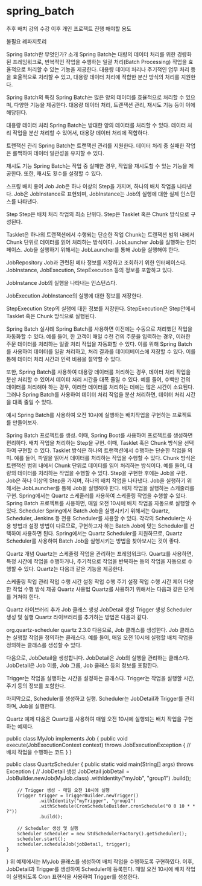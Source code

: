 # spring_batch

추후 배치 강의 수강 이후 개인 프로젝트 진행 해야할 용도

불필요 레파지토리

Spring Batch란 무엇인가?
소개
Spring Batch는 대량의 데이터 처리를 위한 경량화된 프레임워크로, 반복적인 작업을 수행하는 일괄 처리(Batch Processing) 작업을 효율적으로 처리할 수 있는 기능을 제공한다. 대용량 데이터 처리나 주기적인 업무 처리 등을 효율적으로 처리할 수 있고, 대용량 데이터 처리에 적합한 분산 방식의 처리를 지원한다.

Spring Batch의 특징
Spring Batch는 많은 양의 데이터를 효율적으로 처리할 수 있으며, 다양한 기능을 제공한다. 대용량 데이터 처리, 트랜잭션 관리, 재시도 기능 등이 이에 해당된다.

대용량 데이터 처리
Spring Batch는 방대한 양의 데이터를 처리할 수 있다. 데이터 처리 작업을 분산 처리할 수 있어서, 대용량 데이터 처리에 적합하다.

트랜잭션 관리
Spring Batch는 트랜잭션 관리를 지원한다. 데이터 처리 중 실패한 작업은 롤백하여 데이터 일관성을 유지할 수 있다.

재시도 기능
Spring Batch는 작업 중 실패한 경우, 작업을 재시도할 수 있는 기능을 제공한다. 또한, 재시도 횟수를 설정할 수 있다.

스프링 배치 용어
Job
Job은 하나 이상의 Step을 가지며, 하나의 배치 작업을 나타낸다. Job은 JobInstance로 표현되며, JobInstance는 Job의 실행에 대한 실제 인스턴스를 나타낸다.

Step
Step은 배치 처리 작업의 최소 단위다. Step은 Tasklet 혹은 Chunk 방식으로 구성된다.

Tasklet은 하나의 트랜잭션에서 수행되는 단순한 작업
Chunk는 트랜잭션 범위 내에서 Chunk 단위로 데이터를 읽어 처리하는 방식이다.
JobLauncher
Job을 실행하는 인터페이스. Job을 실행하기 위해서는 JobLauncher를 통해 Job을 실행해야 한다.

JobRepository
Job과 관련된 메타 정보를 저장하고 조회하기 위한 인터페이스다. JobInstance, JobExecution, StepExecution 등의 정보를 포함하고 있다.

JobInstance
Job의 실행을 나타내는 인스턴스다.

JobExecution
JobInstance의 실행에 대한 정보를 저장한다.

StepExecution
Step의 실행에 대한 정보를 저장한다. StepExecution은 Step안에서 Tasklet 혹은 Chunk 방식으로 실행된다.

Spring Batch 실사례
Spring Batch를 사용하면 이전에는 수동으로 처리했던 작업을 자동화할 수 있다. 예를 들어, 한 고객이 매일 수천 건의 주문을 입력하는 경우, 이러한 주문 데이터를 처리하는 일괄 처리 작업을 자동화할 수 있다. 이를 위해 Spring Batch를 사용하여 데이터를 일괄 처리하고, 처리 결과를 데이터베이스에 저장할 수 있다. 이를 통해 데이터 처리 시간과 인력 비용을 절약할 수 있다.

또한, Spring Batch를 사용하여 대용량 데이터를 처리하는 경우, 데이터 처리 작업을 분산 처리할 수 있어서 데이터 처리 시간을 대폭 줄일 수 있다. 예를 들어, 수백만 건의 데이터를 처리해야 하는 경우, 이러한 데이터를 처리하는 데에는 많은 시간이 소요된다. 그러나 Spring Batch를 사용하여 데이터 처리 작업을 분산 처리하면, 데이터 처리 시간을 대폭 줄일 수 있다.

예시
Spring Batch를 사용하여 오전 10시에 실행하는 배치작업을 구현하는 프로젝트를 만들어보자.

Spring Batch 프로젝트를 생성. 이때, Spring Boot를 사용하여 프로젝트를 생성하면 편리하다.
배치 작업을 처리하는 Step을 구현. 이때, Tasklet 혹은 Chunk 방식을 선택하여 구현할 수 있다.
Tasklet 방식은 하나의 트랜잭션에서 수행하는 단순한 작업을 의미. 예를 들어, 파일을 읽어서 데이터를 처리하는 작업을 수행할 수 있다.
Chunk 방식은 트랜잭션 범위 내에서 Chunk 단위로 데이터를 읽어 처리하는 방식이다. 예를 들어, 대량의 데이터를 처리하는 작업을 수행할 수 있다.
Step을 구현한 후에는 Job을 구현. Job은 하나 이상의 Step을 가지며, 하나의 배치 작업을 나타낸다. Job을 실행하기 위해서는 JobLauncher를 통해 Job을 실행해야 한다.
배치 작업을 실행하는 스케줄러를 구현. Spring에서는 Quartz 스케줄러를 사용하여 스케줄링 작업을 수행할 수 있다. Spring Batch 프로젝트를 사용하면, 매일 오전 10시에 배치 작업을 자동으로 실행할 수 있다.
Scheduler
Spring에서 Batch Job을 실행시키기 위해서는 Quartz, Scheduler, Jenkins 등 전용 Scheduler를 사용할 수 있다. 각각의 Scheduler는 사용 방법과 설정 방법이 다르므로, 구현하고자 하는 Batch Job에 맞는 Scheduler를 선택하여 사용하면 된다. Spring에서는 Quartz Scheduler를 지원하므로, Quartz Scheduler를 사용하여 Batch Job을 실행시키는 방법을 찾아보시는 것이 좋다.

Quartz 개념
Quartz는 스케줄링 작업을 관리하는 프레임워크다. Quartz를 사용하면, 특정 시간에 작업을 수행하거나, 주기적으로 작업을 반복하는 등의 작업을 자동으로 수행할 수 있다. Quartz는 다음과 같은 기능을 제공한다.

스케줄링 작업 관리
작업 수행 시간 설정
작업 수행 주기 설정
작업 수행 시간 제어
다양한 작업 수행 방식 제공
Quartz 사용법
Quartz를 사용하기 위해서는 다음과 같은 단계를 거쳐야 힌다.

Quartz 라이브러리 추가
Job 클래스 생성
JobDetail 생성
Trigger 생성
Scheduler 생성 및 실행
Quartz 라이브러리를 추가하는 방법은 다음과 같다.

<dependency>
    <groupId>org.quartz-scheduler</groupId>
    <artifactId>quartz</artifactId>
    <version>2.3.0</version>
</dependency>
다음으로, Job 클래스를 생성한다. Job 클래스는 실행할 작업을 정의하는 클래스다. 예를 들어, 매일 오전 10시에 실행할 배치 작업을 정의하는 클래스를 생성할 수 있다.

다음으로, JobDetail을 생성합니다. JobDetail은 Job의 실행을 관리하는 클래스다. JobDetail은 Job 이름, Job 그룹, Job 클래스 등의 정보를 포함한다.

Trigger는 작업을 실행하는 시간을 설정하는 클래스다. Trigger는 작업을 실행할 시간, 주기 등의 정보를 포함한다.

마지막으로, Scheduler를 생성하고 실행. Scheduler는 JobDetail과 Trigger를 관리하며, Job을 실행한다.

Quartz 예제
다음은 Quartz를 사용하여 매일 오전 10시에 실행되는 배치 작업을 구현하는 예제다.

public class MyJob implements Job {
    public void execute(JobExecutionContext context) throws JobExecutionException {
        // 배치 작업을 수행하는 코드
    }
}

public class QuartzScheduler {
    public static void main(String[] args) throws Exception {
        // JobDetail 생성
        JobDetail jobDetail = JobBuilder.newJob(MyJob.class)
                .withIdentity("myJob", "group1")
                .build();

        // Trigger 생성 - 매일 오전 10시에 실행
        Trigger trigger = TriggerBuilder.newTrigger()
                .withIdentity("myTrigger", "group1")
                .withSchedule(CronScheduleBuilder.cronSchedule("0 0 10 * * ?"))
                .build();

        // Scheduler 생성 및 실행
        Scheduler scheduler = new StdSchedulerFactory().getScheduler();
        scheduler.start();
        scheduler.scheduleJob(jobDetail, trigger);
    }
}
위 예제에서는 MyJob 클래스를 생성하여 배치 작업을 수행하도록 구현하였다. 이후, JobDetail과 Trigger를 생성하여 Scheduler에 등록힌다. 매일 오전 10시에 배치 작업이 실행되도록 Cron 표현식을 사용하여 Trigger를 생성한다.
